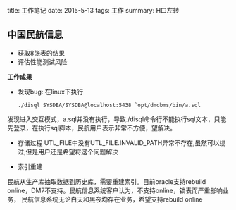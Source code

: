 title: 工作笔记
date: 2015-5-13
tags: 工作
summary: H口左转

## 中国民航信息

* 获取8张表的结果
* 评估性能测试风险

**工作成果**

* 发现bug:
在linux下执行

   ``./disql SYSDBA/SYSDBA@localhost:5438 `opt/dmdbms/bin/a.sql  ``

发现进入交互模式，a.sql并没有执行，导致./disql命令行不能执行sql文本，只能先登录，在执行sql脚本，民航用户表示非常不方便，望解决。

* 存储过程
UTL_FILE中没有UTL_FILE.INVALID_PATH异常不存在,虽然可以绕过,但是用户还是希望将这个问题解决

* 索引重建

民航从生产库抽取数据到历史库，需要重建索引。目前oracle支持rebuild online，DM7不支持。民航信息系统客户认为，不支持online，锁表而严重影响业务，
民航信息系统无论白天和黑夜均存在业务，希望支持rebuild online